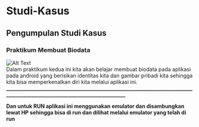 # Studi-Kasus
## Pengumpulan Studi Kasus
### Praktikum Membuat Biodata <br>
![Alt Text](https://github.com/adam033/Sudi-Kasus/blob/master/Screenshot%20(273).png) <br>
Dalam praktikum kedua ini kita akan belajar membuat biodata pada aplikasi pada android yang berisikan identitas kita dan gambar pribadi kita sehingga kita bisa memperkenalkan diri kita melalui aplikasi ini. <br>
**___________________________________________________________________________________________________________________________** <br>

**Dan untuk RUN aplikasi ini menggunakan emulator dan disambungkan lewat HP  sehingga bisa di run dan dilihat melalui emulator yang telah di run** <br>
